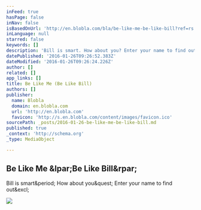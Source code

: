 ```yaml
---
inFeed: true
hasPage: false
inNav: false
isBasedOnUrl: 'http://en.blobla.com/bla/be-like-me-be-like-bill?ref=rs'
inLanguage: null
starred: false
keywords: []
description: 'Bill is smart. How about you? Enter your name to find out!'
datePublished: '2016-01-26T09:26:52.383Z'
dateModified: '2016-01-26T09:26:24.226Z'
author: []
related: []
app_links: []
title: Be Like Me (Be Like Bill)
authors: []
publisher:
  name: Blobla
  domain: en.blobla.com
  url: 'http://en.blobla.com'
  favicon: 'http://s.en.blobla.com/content/images/favicon.ico'
sourcePath: _posts/2016-01-26-be-like-me-be-like-bill.md
published: true
_context: 'http://schema.org'
_type: MediaObject

---
```

<article style=""><h1>Be Like Me &amp;lpar;Be Like Bill&amp;rpar;</h1><p>Bill is smart&amp;period; How about you&amp;quest; Enter your name to find out&amp;excl;</p><img src="http://s.en.blobla.com/data/img/20160115/92b5651bbc98407cab08e7a0ec33c27a/57200535886044bd8249263c6103e434.jpg" /></article>